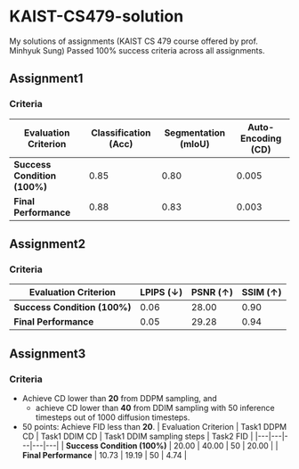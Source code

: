 # KAIST-CS479-solution
My solutions of assignments (KAIST CS 479 course offered by prof. Minhyuk Sung)
Passed 100% success criteria across all assignments.

## Assignment1
### Criteria
| Evaluation Criterion | Classification (Acc) | Segmentation (mIoU) | Auto-Encoding (CD) |
|---|---|---|---|
| **Success Condition \(100%\)** | 0.85 | 0.80 | 0.005 |
| **Final Performance**  | 0.88  | 0.83 | 0.003 |

## Assignment2
### Criteria
| Evaluation Criterion | LPIPS (↓) | PSNR (↑) | SSIM (↑) |
|---|---|---|---|
| **Success Condition \(100%\)** | 0.06 | 28.00 | 0.90 |
| **Final Performance**  | 0.05  | 29.28 | 0.94 |

## Assignment3
### Criteria
- Achieve CD lower than **20** from DDPM sampling, and
    - achieve CD lower than **40** from DDIM sampling with 50 inference timesteps out of 1000 diffusion timesteps.
- 50 points: Achieve FID less than **20**.
| Evaluation Criterion | Task1 DDPM CD | Task1 DDIM CD | Task1 DDIM sampling steps | Task2 FID |
|---|---|---|---|---| 
| **Success Condition \(100%\)** | 20.00 | 40.00 | 50 | 20.00 |
| **Final Performance**  | 10.73 | 19.19  | 50 | 4.74 |

